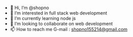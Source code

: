 - 👋 Hi, I’m @shopno
- 👀 I’m interested in full stack web development
- 🌱 I’m currently learning node js
- 💞️ I’m looking to collaborate on web development
- 📫 How to reach me 
G-mail : shopno155214@gmail.com

<!---
Kakashi314/Kakashi314 is a ✨ special ✨ repository because its `README.md` (this file) appears on your GitHub profile.
You can click the Preview link to take a look at your changes.
--->
